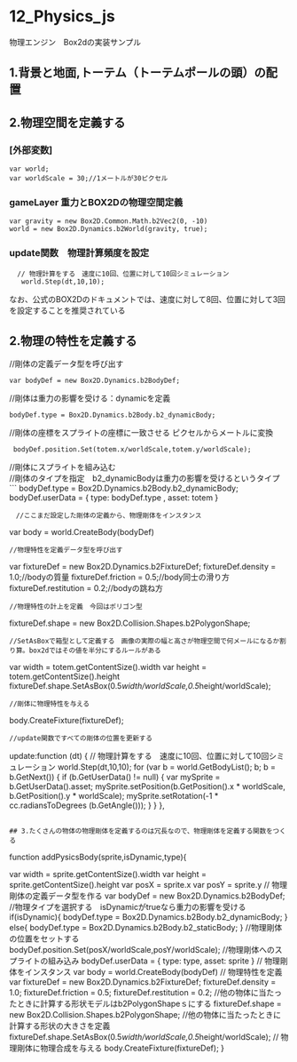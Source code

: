 # 12_Physics_js
物理エンジン　Box2dの実装サンプル  
## 1.背景と地面,トーテム（トーテムポールの頭）の配置

## 2.物理空間を定義する

### [外部変数]  
```
var world;
var worldScale = 30;//1メートルが30ピクセル

```
### gameLayer 重力とBOX2Dの物理空間定義  
```
var gravity = new Box2D.Common.Math.b2Vec2(0, -10)
world = new Box2D.Dynamics.b2World(gravity, true);
```
### update関数　物理計算頻度を設定
```
  // 物理計算をする　速度に10回、位置に対して10回シミュレーション
   world.Step(dt,10,10);
```
なお、公式のBOX2Dのドキュメントでは、速度に対して8回、位置に対して3回を設定することを推奨されている  


## 2.物理の特性を定義する
//剛体の定義データ型を呼び出す  
```
var bodyDef = new Box2D.Dynamics.b2BodyDef;
```
//剛体は重力の影響を受ける：dynamicを定義  
```
bodyDef.type = Box2D.Dynamics.b2Body.b2_dynamicBody;
```
//剛体の座標をスプライトの座標に一致させる ピクセルからメートルに変換  
```
 bodyDef.position.Set(totem.x/worldScale,totem.y/worldScale);
 ```
 //剛体にスプライトを組み込む  
  //剛体のタイプを指定　b2_dynamicBodyは重力の影響を受けるというタイプ  
	```
 bodyDef.type = Box2D.Dynamics.b2Body.b2_dynamicBody;
 bodyDef.userData = {
            type:  bodyDef.type ,
            asset: totem
        }
```
　//ここまだ設定した剛体の定義から、物理剛体をインスタンス  
```
var body = world.CreateBody(bodyDef)
```
//物理特性を定義データ型を呼び出す  
```
var fixtureDef = new Box2D.Dynamics.b2FixtureDef;
fixtureDef.density = 1.0;//bodyの質量
fixtureDef.friction = 0.5;//body同士の滑り方
fixtureDef.restitution = 0.2;//bodyの跳ね方
```
//物理特性の計上を定義　今回はポリゴン型  
```
fixtureDef.shape = new Box2D.Collision.Shapes.b2PolygonShape;
```
//SetAsBoxで箱型として定義する　画像の実際の幅と高さが物理空間で何メールになるか割り算。box2dではその値を半分にするルールがある  
```
var width = totem.getContentSize().width
var height = totem.getContentSize().height
 fixtureDef.shape.SetAsBox(0.5*width/worldScale,0.5*height/worldScale);
 ```
 //剛体に物理特性を与える  
 ```
body.CreateFixture(fixtureDef);
```
//update関数ですべての剛体の位置を更新する
```
update:function (dt) {
	// 物理計算をする　速度に10回、位置に対して10回シミュレーション
	world.Step(dt,10,10);
	for (var b = world.GetBodyList(); b; b = b.GetNext()) {
						if (b.GetUserData() != null) {
								var mySprite = b.GetUserData().asset;
								mySprite.setPosition(b.GetPosition().x * worldScale, b.GetPosition().y * worldScale);
								mySprite.setRotation(-1 * cc.radiansToDegrees (b.GetAngle()));
						}
				}
},
```

## 3.たくさんの物体の物理剛体を定義するのは冗長なので、物理剛体を定義する関数をつくる
```
function addPysicsBody(sprite,isDynamic,type){

  var width = sprite.getContentSize().width
  var height = sprite.getContentSize().height
  var posX = sprite.x
  var posY = sprite.y
  // 物理剛体の定義データ型を作る
         var bodyDef = new Box2D.Dynamics.b2BodyDef;
         //物理タイプを選択する　isDynamicがtrueなら重力の影響を受ける
       if(isDynamic){
           bodyDef.type = Box2D.Dynamics.b2Body.b2_dynamicBody;
       }
       else{
           bodyDef.type = Box2D.Dynamics.b2Body.b2_staticBody;
       }
       //物理剛体の位置をセットする
       bodyDef.position.Set(posX/worldScale,posY/worldScale);
       //物理剛体へのスプライトの組み込み
       bodyDef.userData = {
           type: type,
           asset: sprite
       }
      //  物理剛体をインスタンス
       var body = world.CreateBody(bodyDef)
      //  物理特性を定義
       var fixtureDef = new Box2D.Dynamics.b2FixtureDef;
       fixtureDef.density = 1.0;
       fixtureDef.friction = 0.5;
       fixtureDef.restitution = 0.2;
       //他の物体に当たったときに計算する形状モデルはb2PolygonShapeｓにする
       fixtureDef.shape = new Box2D.Collision.Shapes.b2PolygonShape;
       //他の物体に当たったときに計算する形状の大きさを定義
       fixtureDef.shape.SetAsBox(0.5*width/worldScale,0.5*height/worldScale);
      //  物理剛体に物理合成を与える
       body.CreateFixture(fixtureDef);
   }
```

